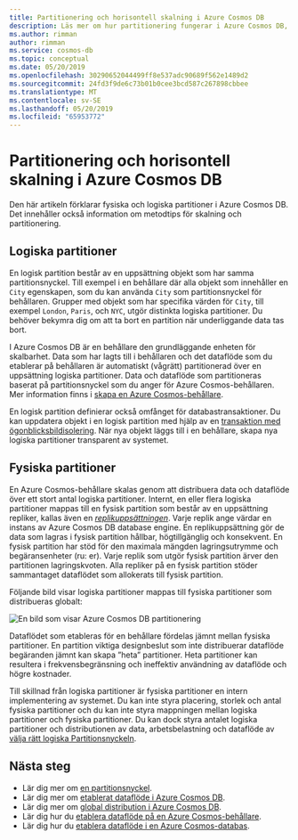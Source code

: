 ```yaml
---
title: Partitionering och horisontell skalning i Azure Cosmos DB
description: Läs mer om hur partitionering fungerar i Azure Cosmos DB, hur du konfigurerar partitionering och partitionera nycklar och hur du väljer rätt Partitionsnyckeln för ditt program.
ms.author: rimman
author: rimman
ms.service: cosmos-db
ms.topic: conceptual
ms.date: 05/20/2019
ms.openlocfilehash: 30290652044499ff8e537adc90689f562e1489d2
ms.sourcegitcommit: 24fd3f9de6c73b01b0cee3bcd587c267898cbbee
ms.translationtype: MT
ms.contentlocale: sv-SE
ms.lasthandoff: 05/20/2019
ms.locfileid: "65953772"
---
```

# <a name="partitioning-and-horizontal-scaling-in-azure-cosmos-db"></a>Partitionering och horisontell skalning i Azure Cosmos DB

Den här artikeln förklarar fysiska och logiska partitioner i Azure Cosmos DB. Det innehåller också information om metodtips för skalning och partitionering. 

## <a name="logical-partitions"></a>Logiska partitioner

En logisk partition består av en uppsättning objekt som har samma partitionsnyckel. Till exempel i en behållare där alla objekt som innehåller en `City` egenskapen, som du kan använda `City` som partitionsnyckel för behållaren. Grupper med objekt som har specifika värden för `City`, till exempel `London`, `Paris`, och `NYC`, utgör distinkta logiska partitioner. Du behöver bekymra dig om att ta bort en partition när underliggande data tas bort.

I Azure Cosmos DB är en behållare den grundläggande enheten för skalbarhet. Data som har lagts till i behållaren och det dataflöde som du etablerar på behållaren är automatiskt (vågrätt) partitionerad över en uppsättning logiska partitioner. Data och dataflöde som partitioneras baserat på partitionsnyckel som du anger för Azure Cosmos-behållaren. Mer information finns i [skapa en Azure Cosmos-behållare](how-to-create-container.md).

En logisk partition definierar också omfånget för databastransaktioner. Du kan uppdatera objekt i en logisk partition med hjälp av en [transaktion med ögonblicksbildisolering](database-transactions-optimistic-concurrency.md). När nya objekt läggs till i en behållare, skapa nya logiska partitioner transparent av systemet.

## <a name="physical-partitions"></a>Fysiska partitioner

En Azure Cosmos-behållare skalas genom att distribuera data och dataflöde över ett stort antal logiska partitioner. Internt, en eller flera logiska partitioner mappas till en fysisk partition som består av en uppsättning repliker, kallas även en [ *replikuppsättningen*](global-dist-under-the-hood.md). Varje replik ange värdar en instans av Azure Cosmos DB database engine. En replikuppsättning gör de data som lagras i fysisk partition hållbar, högtillgänglig och konsekvent. En fysisk partition har stöd för den maximala mängden lagringsutrymme och begäransenheter (ru: er). Varje replik som utgör fysisk partition ärver den partitionen lagringskvoten. Alla repliker på en fysisk partition stöder sammantaget dataflödet som allokerats till fysisk partition. 

Följande bild visar logiska partitioner mappas till fysiska partitioner som distribueras globalt:

![En bild som visar Azure Cosmos DB partitionering](./media/partition-data/logical-partitions.png)

Dataflödet som etableras för en behållare fördelas jämnt mellan fysiska partitioner. En partition viktiga designbeslut som inte distribuerar dataflöde begäranden jämnt kan skapa ”heta” partitioner. Heta partitioner kan resultera i frekvensbegränsning och ineffektiv användning av dataflöde och högre kostnader.

Till skillnad från logiska partitioner är fysiska partitioner en intern implementering av systemet. Du kan inte styra placering, storlek och antal fysiska partitioner och du kan inte styra mappningen mellan logiska partitioner och fysiska partitioner. Du kan dock styra antalet logiska partitioner och distributionen av data, arbetsbelastning och dataflöde av [välja rätt logiska Partitionsnyckeln](partitioning-overview.md#choose-partitionkey).

## <a name="next-steps"></a>Nästa steg

* Lär dig mer om [en partitionsnyckel](partitioning-overview.md#choose-partitionkey).
* Lär dig mer om [etablerat dataflöde i Azure Cosmos DB](request-units.md).
* Lär dig mer om [global distribution i Azure Cosmos DB](distribute-data-globally.md).
* Lär dig hur du [etablera dataflöde på en Azure Cosmos-behållare](how-to-provision-container-throughput.md).
* Lär dig hur du [etablera dataflöde i en Azure Cosmos-databas](how-to-provision-database-throughput.md).
